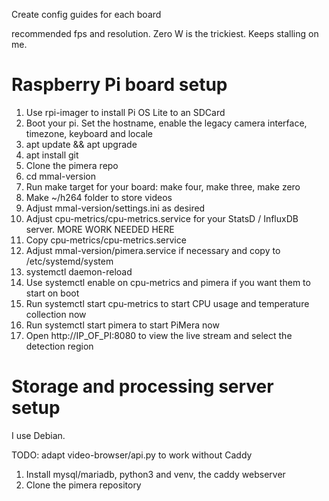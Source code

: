 Create config guides for each board

recommended fps and resolution. Zero W is the trickiest. Keeps stalling on me.

# Raspberry Pi board setup

1. Use rpi-imager to install Pi OS Lite to an SDCard
1. Boot your pi. Set the hostname, enable the legacy camera interface, timezone, keyboard and locale
1. apt update && apt upgrade
1. apt install git
1. Clone the pimera repo
1. cd mmal-version
1. Run make target for your board: make four, make three, make zero
1. Make ~/h264 folder to store videos
1. Adjust mmal-version/settings.ini as desired
1. Adjust cpu-metrics/cpu-metrics.service for your StatsD / InfluxDB server. MORE WORK NEEDED HERE
1. Copy cpu-metrics/cpu-metrics.service
1. Adjust mmal-version/pimera.service if necessary and copy to /etc/systemd/system
1. systemctl daemon-reload
1. Use systemctl enable on cpu-metrics and pimera if you want them to start on boot
1. Run systemctl start cpu-metrics to start CPU usage and temperature collection now
1. Run systemctl start pimera to start PiMera now
1. Open http://IP_OF_PI:8080 to view the live stream and select the detection region


# Storage and processing server setup

I use Debian.

TODO: adapt video-browser/api.py to work without Caddy

1. Install mysql/mariadb, python3 and venv, the caddy webserver
1. Clone the pimera repository
